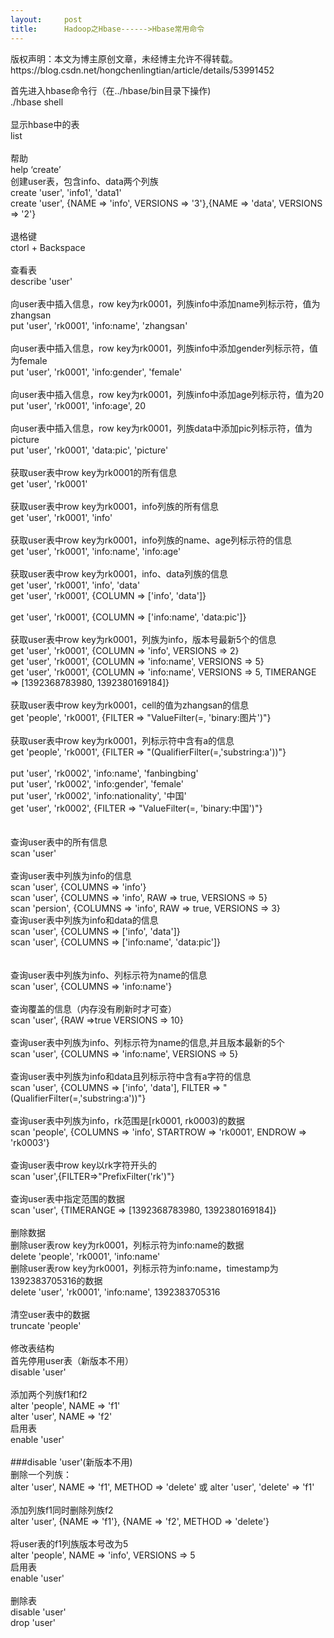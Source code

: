 ```yaml
---
layout:     post
title:      Hadoop之Hbase------>Hbase常用命令
---
```

<div id="article_content" class="article_content clearfix csdn-tracking-statistics" data-pid="blog" data-mod="popu_307" data-dsm="post">
								<div class="article-copyright">
					版权声明：本文为博主原创文章，未经博主允许不得转载。					https://blog.csdn.net/hongchenlingtian/article/details/53991452				</div>
								            <link rel="stylesheet" href="https://csdnimg.cn/release/phoenix/template/css/ck_htmledit_views-f76675cdea.css">
						<div class="htmledit_views" id="content_views">
                
<span style="font-size:14px;">首先进入hbase命令行（在../hbase/bin目录下操作)<br>
./hbase shell<br>
             <br>
显示hbase中的表<br>
list<br><br>
帮助<br>
help ‘create’<br>
创建user表，包含info、data两个列族<br>
create 'user', 'info1', 'data1'<br>
create 'user', {NAME =&gt; 'info', VERSIONS =&gt; '3'},{NAME =&gt; 'data', VERSIONS =&gt; '2'}<br><br>
退格键<br>
ctorl + Backspace<br><br>
查看表<br>
describe 'user'<br><br>
向user表中插入信息，row key为rk0001，列族info中添加name列标示符，值为zhangsan<br>
put 'user', 'rk0001', 'info:name', 'zhangsan'<br><br>
向user表中插入信息，row key为rk0001，列族info中添加gender列标示符，值为female<br>
put 'user', 'rk0001', 'info:gender', 'female'<br><br>
向user表中插入信息，row key为rk0001，列族info中添加age列标示符，值为20<br>
put 'user', 'rk0001', 'info:age', 20<br><br>
向user表中插入信息，row key为rk0001，列族data中添加pic列标示符，值为picture<br>
put 'user', 'rk0001', 'data:pic', 'picture'<br><br>
获取user表中row key为rk0001的所有信息<br>
get 'user', 'rk0001'<br><br>
获取user表中row key为rk0001，info列族的所有信息<br>
get 'user', 'rk0001', 'info'<br><br>
获取user表中row key为rk0001，info列族的name、age列标示符的信息<br>
get 'user', 'rk0001', 'info:name', 'info:age'<br><br>
获取user表中row key为rk0001，info、data列族的信息<br>
get 'user', 'rk0001', 'info', 'data'<br>
get 'user', 'rk0001', {COLUMN =&gt; ['info', 'data']}<br><br>
get 'user', 'rk0001', {COLUMN =&gt; ['info:name', 'data:pic']}<br><br>
获取user表中row key为rk0001，列族为info，版本号最新5个的信息<br>
get 'user', 'rk0001', {COLUMN =&gt; 'info', VERSIONS =&gt; 2}<br>
get 'user', 'rk0001', {COLUMN =&gt; 'info:name', VERSIONS =&gt; 5}<br>
get 'user', 'rk0001', {COLUMN =&gt; 'info:name', VERSIONS =&gt; 5, TIMERANGE =&gt; [1392368783980, 1392380169184]}<br><br>
获取user表中row key为rk0001，cell的值为zhangsan的信息<br>
get 'people', 'rk0001', {FILTER =&gt; "ValueFilter(=, 'binary:图片')"}<br><br>
获取user表中row key为rk0001，列标示符中含有a的信息<br>
get 'people', 'rk0001', {FILTER =&gt; "(QualifierFilter(=,'substring:a'))"}<br><br>
put 'user', 'rk0002', 'info:name', 'fanbingbing'<br>
put 'user', 'rk0002', 'info:gender', 'female'<br>
put 'user', 'rk0002', 'info:nationality', '中国'<br>
get 'user', 'rk0002', {FILTER =&gt; "ValueFilter(=, 'binary:中国')"}<br><br><br>
查询user表中的所有信息<br>
scan 'user'<br><br>
查询user表中列族为info的信息<br>
scan 'user', {COLUMNS =&gt; 'info'}<br>
scan 'user', {COLUMNS =&gt; 'info', RAW =&gt; true, VERSIONS =&gt; 5}<br>
scan 'persion', {COLUMNS =&gt; 'info', RAW =&gt; true, VERSIONS =&gt; 3}<br>
查询user表中列族为info和data的信息<br>
scan 'user', {COLUMNS =&gt; ['info', 'data']}<br>
scan 'user', {COLUMNS =&gt; ['info:name', 'data:pic']}<br><br><br>
查询user表中列族为info、列标示符为name的信息<br>
scan 'user', {COLUMNS =&gt; 'info:name'}<br><br>
查询覆盖的信息（内存没有刷新时才可查）<br>
scan 'user', {RAW =&gt;true VERSIONS =&gt; 10}<br><br>
查询user表中列族为info、列标示符为name的信息,并且版本最新的5个<br>
scan 'user', {COLUMNS =&gt; 'info:name', VERSIONS =&gt; 5}<br><br>
查询user表中列族为info和data且列标示符中含有a字符的信息<br>
scan 'user', {COLUMNS =&gt; ['info', 'data'], FILTER =&gt; "(QualifierFilter(=,'substring:a'))"}<br><br>
查询user表中列族为info，rk范围是[rk0001, rk0003)的数据<br>
scan 'people', {COLUMNS =&gt; 'info', STARTROW =&gt; 'rk0001', ENDROW =&gt; 'rk0003'}<br><br>
查询user表中row key以rk字符开头的<br>
scan 'user',{FILTER=&gt;"PrefixFilter('rk')"}<br><br>
查询user表中指定范围的数据<br>
scan 'user', {TIMERANGE =&gt; [1392368783980, 1392380169184]}<br><br>
删除数据<br>
删除user表row key为rk0001，列标示符为info:name的数据<br>
delete 'people', 'rk0001', 'info:name'<br>
删除user表row key为rk0001，列标示符为info:name，timestamp为1392383705316的数据<br>
delete 'user', 'rk0001', 'info:name', 1392383705316<br><br>
清空user表中的数据<br>
truncate 'people'<br><br>
修改表结构<br>
首先停用user表（新版本不用）<br>
disable 'user'<br><br>
添加两个列族f1和f2<br>
alter 'people', NAME =&gt; 'f1'<br>
alter 'user', NAME =&gt; 'f2'<br>
启用表<br>
enable 'user'<br><br>
###disable 'user'(新版本不用)<br>
删除一个列族：<br>
alter 'user', NAME =&gt; 'f1', METHOD =&gt; 'delete' 或 alter 'user', 'delete' =&gt; 'f1'<br><br>
添加列族f1同时删除列族f2<br>
alter 'user', {NAME =&gt; 'f1'}, {NAME =&gt; 'f2', METHOD =&gt; 'delete'}<br><br>
将user表的f1列族版本号改为5<br>
alter 'people', NAME =&gt; 'info', VERSIONS =&gt; 5<br>
启用表<br>
enable 'user'<br><br>
删除表<br>
disable 'user'<br>
drop 'user'<br></span><br>            </div>
                </div>